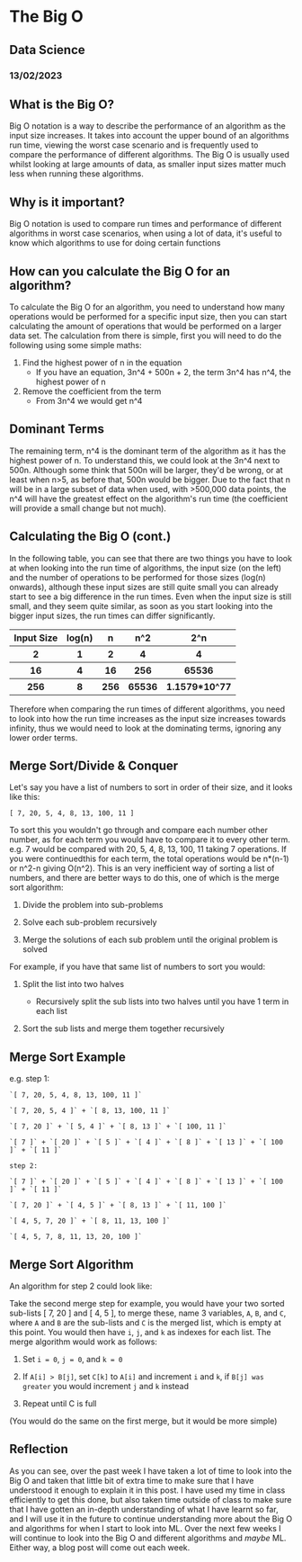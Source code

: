 # The Big O
## Data Science
### 13/02/2023

## What is the Big O?
Big O notation is a way to describe the performance of an algorithm as the input size increases. It takes into account the upper bound of an algorithms run time, viewing the worst case scenario and is frequently used to compare the performance of different algorithms. The Big O is usually used whilst looking at large amounts of data, as smaller input sizes matter much less when running these algorithms.

## Why is it important?
Big O notation is used to compare run times and performance of different algorithms in worst case scenarios, when using a lot of data, it's useful to know which algorithms to use for doing certain functions

## How can you calculate the Big O for an algorithm?
To calculate the Big O for an algorithm, you need to understand how many operations would be performed for a specific input size, then you can start calculating the amount of operations that would be performed on a larger data set. The calculation from there is simple, first you will need to do the following using some simple maths:

1. Find the highest power of n in the equation
    - If you have an equation, 3n^4 + 500n + 2, the term 3n^4 has n^4, the highest power of n
2. Remove the coefficient from the term
    - From 3n^4 we would get n^4

## Dominant Terms
The remaining term, n^4 is the dominant term of the algorithm as it has the highest power of n. To understand this, we could look at the 3n^4 next to 500n. Although some think that 500n will be larger, they'd be wrong, or at least when n>5, as before that, 500n would be bigger. Due to the fact that n will be in a large subset of data when used, with >500,000 data points, the n^4 will have the greatest effect on the algorithm's run time (the coefficient will provide a small change but not much).

## Calculating the Big O (cont.)
In the following table, you can see that there are two things you have to look at when looking into the run time of algorithms, the input size (on the left) and the number of operations to be performed for those sizes (log(n) onwards), although these input sizes are still quite small you can already start to see a big difference in the run times. Even when the input size is still small, and they seem quite similar, as soon as you start looking into the bigger input sizes, the run times can differ significantly.
<table>
<tr>

<th>Input Size</th>
<th>log(n)</th>
<th>n</th>
<th>n^2</th>
<th>2^n</th>

</tr>

<tr>

<th>2</th>
<th>1</th>
<th>2</th>
<th>4</th>
<th>4</th>

</tr>

<tr>

<th>16</th>
<th>4</th>
<th>16</th>
<th>256</th>
<th>65536</th>

</tr>

<tr>

<th>256</th>
<th>8</th>
<th>256</th>
<th>65536</th>
<th>1.1579*10^77</th>

</tr>
</table>

Therefore when comparing the run times of different algorithms, you need to look into how the run time increases as the input size increases towards infinity, thus we would need to look at the dominating terms, ignoring any lower order terms.

## Merge Sort/Divide & Conquer
Let's say you have a list of numbers to sort in order of their size, and it looks like this:

`[ 7, 20, 5, 4, 8, 13, 100, 11 ]`

To sort this you wouldn't go through and compare each number other number, as for each term you would have to compare it to every other term. e.g. 7 would be compared with 20, 5, 4, 8, 13, 100, 11 taking 7 operations. If you were continuedthis for each term, the total operations would be n*(n-1) or n^2-n giving O(n^2). This is an very inefficient way of sorting a list of numbers, and there are better ways to do this, one of which is the merge sort algorithm:

1. Divide the problem into sub-problems

2. Solve each sub-problem recursively

3. Merge the solutions of each sub problem until the original problem is solved

For example, if you have that same list of numbers to sort you would:

1. Split the list into two halves
    - Recursively split the sub lists into two halves until you have 1 term in each list

2. Sort the sub lists and merge them together recursively

## Merge Sort Example

e.g.
    step 1:

    `[ 7, 20, 5, 4, 8, 13, 100, 11 ]`

    `[ 7, 20, 5, 4 ]` + `[ 8, 13, 100, 11 ]`
    
    `[ 7, 20 ]` + `[ 5, 4 ]` + `[ 8, 13 ]` + `[ 100, 11 ]`
    
    `[ 7 ]` + `[ 20 ]` + `[ 5 ]` + `[ 4 ]` + `[ 8 ]` + `[ 13 ]` + `[ 100 ]` + `[ 11 ]`

    step 2:

    `[ 7 ]` + `[ 20 ]` + `[ 5 ]` + `[ 4 ]` + `[ 8 ]` + `[ 13 ]` + `[ 100 ]` + `[ 11 ]`

    `[ 7, 20 ]` + `[ 4, 5 ]` + `[ 8, 13 ]` + `[ 11, 100 ]`

    `[ 4, 5, 7, 20 ]` + `[ 8, 11, 13, 100 ]`

    `[ 4, 5, 7, 8, 11, 13, 20, 100 ]`


## Merge Sort Algorithm
An algorithm for step 2 could look like:

Take the second merge step for example, you would have your two sorted sub-lists [ 7, 20 ] and [ 4, 5 ], to merge these, name 3 variables, `A`, `B`, and `C`, where `A` and `B` are the sub-lists and `C` is the merged list, which is empty at this point. You would then have `i`, `j`, and `k` as indexes for each list. The merge algorithm would work as follows:

1. Set `i = 0`, `j = 0`, and `k = 0`

2. If `A[i] > B[j]`, set `C[k]` to `A[i]` and increment `i` and `k`, if `B[j] was greater` you would increment `j` and `k` instead

3. Repeat until C is full

(You would do the same on the first merge, but it would be more simple)

## Reflection
As you can see, over the past week I have taken a lot of time to look into the Big O and taken that little bit of extra time to make sure that I have understood it enough to explain it in this post. I have used my time in class efficiently to get this done, but also taken time outside of class to make sure that I have gotten an in-depth understanding of what I have learnt so far, and I will use it in the future to continue understanding more about the Big O and algorithms for when I start to look into ML. Over the next few weeks I will continue to look into the Big O and different algorithms and *maybe* ML. Either way, a blog post will come out each week.